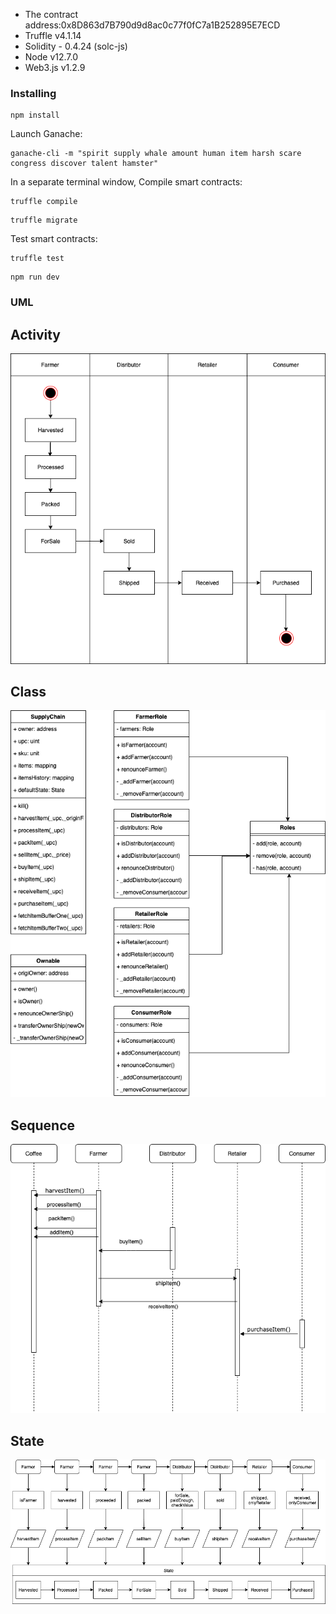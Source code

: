 - The contract address:0x8D863d7B790d9d8ac0c77f0fC7a1B252895E7ECD
- Truffle v4.1.14
- Solidity - 0.4.24 (solc-js)
- Node v12.7.0
- Web3.js v1.2.9

### Installing

```
npm install
```

Launch Ganache:

```
ganache-cli -m "spirit supply whale amount human item harsh scare congress discover talent hamster"
```

In a separate terminal window, Compile smart contracts:

```
truffle compile
```

```
truffle migrate
```

Test smart contracts:

```
truffle test
```

```
npm run dev
```

### UML

## Activity

![Activity](uml/activity.png)

## Class

![Class](uml/class.png)

## Sequence

![Sequence](uml/sequence.png)

## State

![State](uml/state.png)

